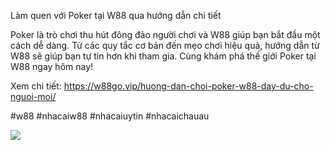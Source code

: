 Làm quen với Poker tại W88 qua hướng dẫn chi tiết

Poker là trò chơi thu hút đông đảo người chơi và W88 giúp bạn bắt đầu một cách dễ dàng. Từ các quy tắc cơ bản đến mẹo chơi hiệu quả, hướng dẫn từ W88 sẽ giúp bạn tự tin hơn khi tham gia. Cùng khám phá thế giới Poker tại W88 ngay hôm nay!

Xem chi tiết: https://w88go.vip/huong-dan-choi-poker-w88-day-du-cho-nguoi-moi/

#w88 #nhacaiw88 #nhacaiuytin #nhacaichauau

![](https://s3-ap-northeast-1.amazonaws.com/g0v-hackmd-images/uploads/upload_ccfe34a8d19bd4d2aca6042a06a9144f.jpg)
